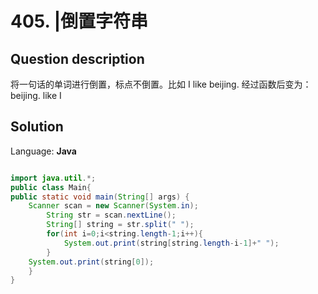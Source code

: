 # 405. |倒置字符串

## Question description


将一句话的单词进行倒置，标点不倒置。比如 I like beijing. 经过函数后变为：beijing. like I


## Solution

Language: **Java**

```Java

import java.util.*;
public class Main{
public static void main(String[] args) {
    Scanner scan = new Scanner(System.in);
        String str = scan.nextLine();
        String[] string = str.split(" ");
        for(int i=0;i<string.length-1;i++){
            System.out.print(string[string.length-i-1]+" ");
        }
    System.out.print(string[0]);
    }
}
```


